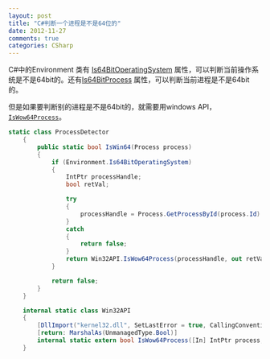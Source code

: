 ```yaml
---
layout: post
title: "C#判断一个进程是不是64位的"
date: 2012-11-27
comments: true
categories: CSharp
---
```

<p>C#中的Environment 类有 <a href="http://msdn.microsoft.com/en-us/library/system.environment.is64bitoperatingsystem%28VS.100%29.aspx">Is64BitOperatingSystem</a> 属性，可以判断当前操作系统是不是64bit的。还有<a href="http://msdn.microsoft.com/en-us/library/system.environment.is64bitprocess%28VS.100%29.aspx">Is64BitProcess</a> 属性，可以判断当前进程是不是64bit的。</p>  <p>但是如果要判断别的进程是不是64bit的，就需要用windows API，<a href="http://msdn.microsoft.com/en-us/library/ms684139%28v=vs.85%29.aspx"><code>IsWow64Process</code></a>。</p>  

```c#
static class ProcessDetector
    {
        public static bool IsWin64(Process process)
        {
            if (Environment.Is64BitOperatingSystem)
            {
                IntPtr processHandle;
                bool retVal;

                try
                {
                    processHandle = Process.GetProcessById(process.Id).Handle;
                }
                catch
                {
                    return false;
                }
                return Win32API.IsWow64Process(processHandle, out retVal) && retVal;
            }

            return false;
        }
    }

    internal static class Win32API
    {
        [DllImport("kernel32.dll", SetLastError = true, CallingConvention = CallingConvention.Winapi)]
        [return: MarshalAs(UnmanagedType.Bool)]
        internal static extern bool IsWow64Process([In] IntPtr process, [Out] out bool wow64Process);
    }
```